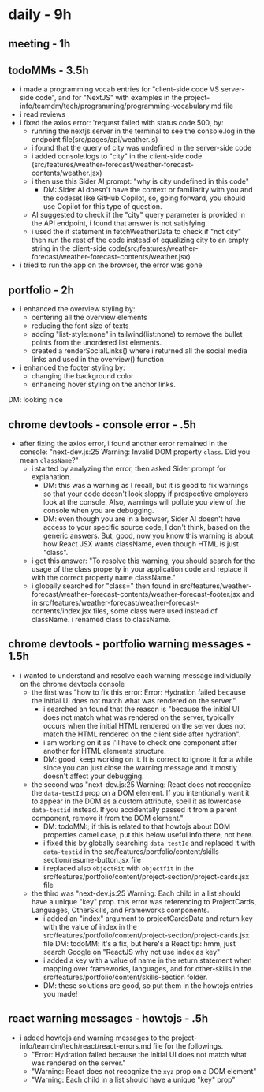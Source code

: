 # daily - 9h

## meeting - 1h

## todoMMs - 3.5h
* i made a programming vocab entries for "client-side code VS server-side code", and for "NextJS" with examples in the project-info/teamdm/tech/programming/programming-vocabulary.md file
* i read reviews 
* i fixed the axios error: 'request failed with status code 500, by:
  * running the nextjs server in the terminal to see the console.log in the endpoint file(src/pages/api/weather.js)
  * i found that the query of city was undefined in the server-side code
  * i added console.logs to "city" in the client-side code (src/features/weather-forecast/weather-forecast-contents/weather.jsx)
  * i then use this Sider AI prompt: "why is city undefined in this code"
    * DM: Sider AI doesn't have the context or familiarity with you and the codeset like GitHub Copilot, so, going forward, you should use Copilot for this type of question. 
  * AI suggested to check if the "city" query parameter is provided in the API endpoint, i found that answer is not satisfying.
  * i used the if statement in fetchWeatherData to check if "not city" then run the rest of the code instead of equalizing city to an empty string in the client-side code(src/features/weather-forecast/weather-forecast-contents/weather.jsx)
* i tried to run the app on the browser, the error was gone

## portfolio - 2h
* i enhanced the overview styling by:
  * centering all the overview elements
  * reducing the font size of texts
  * adding "list-style:none" in tailwind(list:none) to remove the bullet points from the unordered list elements.
  * created a renderSocialLinks() where i returned all the social media links and used in the overview() function
* i enhanced the footer styling by:
  * changing the background color
  * enhancing hover styling on the anchor links.

DM: looking nice

## chrome devtools - console error - .5h
* after fixing the axios error, i found another error remained in the console: "next-dev.js:25 Warning: Invalid DOM property `class`. Did you mean `className`?"
  * i started by analyzing the error, then asked Sider prompt for explanation.
    * DM: this was a warning as I recall, but it is good to fix warnings so that your code doesn't look sloppy if prospective employers look at the console. Also, warnings will pollute you view of the console when you are debugging.
    * DM: even though you are in a browser, Sider AI doesn't have access to your specific source code, I don't think, based on the generic answers. But, good, now you know this warning is about how React JSX wants className, even though HTML is just "class". 
  * i got this answer: "To resolve this warning, you should search for the usage of the class property in your application code and replace it with the correct property name className."
  * i globally searched for "class=" then found in src/features/weather-forecast/weather-forecast-contents/weather-forecast-footer.jsx and in src/features/weather-forecast/weather-forecast-contents/index.jsx files, some class were used instead of className. i renamed class to className.

## chrome devtools - portfolio warning messages - 1.5h
* i wanted to understand and resolve each warning message individually on the chrome devtools console
  * the first was "how to fix this error: Error: Hydration failed because the initial UI does not match what was rendered on the server."
    * i searched an found that the reason is "because the initial UI does not match what was rendered on the server, typically occurs when the initial HTML rendered on the server does not match the HTML rendered on the client side after hydration".
    * i am working on it as i'll have to check one component after another for HTML elements structure.
    * DM: good, keep working on it. It is correct to ignore it for a while since you can just close the warning message and it mostly doesn't affect your debugging. 
  * the second was "next-dev.js:25 Warning: React does not recognize the `data-testId` prop on a DOM element. If you intentionally want it to appear in the DOM as a custom attribute, spell it as lowercase `data-testid` instead. If you accidentally passed it from a parent component, remove it from the DOM element." 
    * DM: todoMM:; if this is related to that howtojs about DOM properties camel case, put this below useful info there, not here.
    * i fixed this by globally searching `data-testId` and replaced it with `data-testid` in the src/features/portfolio/content/skills-section/resume-button.jsx file
    * i replaced also `objectFit` with `objectfit` in the src/features/portfolio/content/project-section/project-cards.jsx file
  * the third was "next-dev.js:25 Warning: Each child in a list should have a unique "key" prop. this error was referencing to ProjectCards, Languages, OtherSkills, and Frameworks components.
    * i added an "index" argument to projectCardsData and return key with the value of index in the src/features/portfolio/content/project-section/project-cards.jsx file DM: todoMM: it's a fix, but here's a React tip: hmm, just search Google on "ReactJS why not use index as key"
    * i added a key with a value of name in the return statement when mapping over frameworks, languages, and for other-skills in the src/features/portfolio/content/skills-section folder.
    * DM: these solutions are good, so put them in the howtojs entries you made!

## react warning messages - howtojs - .5h
* i added howtojs and warning messages to the project-info/teamdm/tech/react/react-errors.md file for the followings.
  * "Error: Hydration failed because the initial UI does not match what was rendered on the server."
  * "Warning: React does not recognize the `xyz` prop on a DOM element"
  * "Warning: Each child in a list should have a unique "key" prop"

